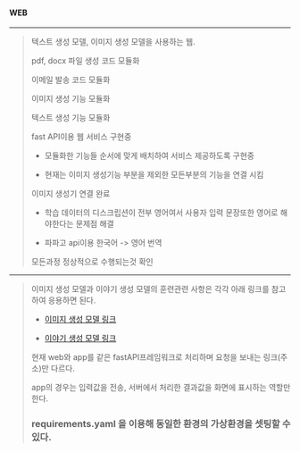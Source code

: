 #### WEB
---
> 텍스트 생성 모델, 이미지 생성 모델을 사용하는 웹.
>
> pdf, docx 파일 생성 코드 모듈화
> 
> 이메일 발송 코드 모듈화
> 
> 이미지 생성 기능 모듈화
> 
> 텍스트 생성 기능 모듈화
>
> fast API이용 웹 서비스 구현중
> - 모듈화한 기능들 순서에 맞게 배치하여 서비스 제공하도록 구현중
> 
> - 현재는 이미지 생성기능 부분을 제외한 모든부분의 기능을 연결 시킴
> 
> 이미지 생성기 연결 완료
> - 학습 데이터의 디스크립션이 전부 영어여서 사용자 입력 문장또한 영어로 해야한다는 문제점 해결
> 
> - 파파고 api이용 한국어 -> 영어 번역
> 
> 모든과정 정상적으로 수행되는것 확인
> 
---
> 이미지 생성 모델과 이야기 생성 모델의 훈련관련 사항은 각각 아래 링크를 참고하여 응용하면 된다.
> - [이미지 생성 모델 링크](https://github.com/PROJECT-RODY/Image-Generator)
> 
> - [이야기 생성 모델 링크](https://github.com/PROJECT-RODY/Korean-Story-Generator)
> 
> 현재 web와 app를 같은 fastAPI프레임워크로 처리하며 요청을 보내는 링크(주소)만 다르다.
> 
> app의 경우는 입력값을 전송, 서버에서 처리한 결과값을 화면에 표시하는 역할만 한다.
> 
> ### requirements.yaml 을 이용해 동일한 환경의 가상환경을 셋팅할 수 있다.
